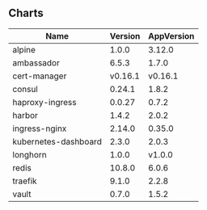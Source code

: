 ## Charts
Name | Version | AppVersion
-----|---------|-----------
alpine | 1.0.0 | 3.12.0
ambassador | 6.5.3 | 1.7.0
cert-manager | v0.16.1 | v0.16.1
consul | 0.24.1 | 1.8.2
haproxy-ingress | 0.0.27 | 0.7.2
harbor | 1.4.2 | 2.0.2
ingress-nginx | 2.14.0 | 0.35.0
kubernetes-dashboard | 2.3.0 | 2.0.3
longhorn | 1.0.0 | v1.0.0
redis | 10.8.0 | 6.0.6
traefik | 9.1.0 | 2.2.8
vault | 0.7.0 | 1.5.2
